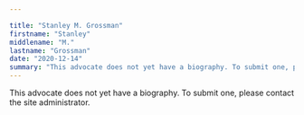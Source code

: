 ```yaml
---

title: "Stanley M. Grossman"
firstname: "Stanley"
middlename: "M."
lastname: "Grossman"
date: "2020-12-14"
summary: "This advocate does not yet have a biography. To submit one, please contact the site administrator."
---
```

This advocate does not yet have a biography. To submit one, please contact the site administrator.

